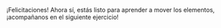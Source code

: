 ¡Felicitaciones! Ahora sí, estás listo para aprender a mover los elementos, ¡acompañanos en el siguiente ejercicio!